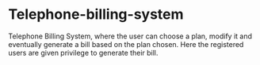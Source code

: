 # Telephone-billing-system

Telephone Billing System, where the user can choose a plan, modify it and eventually generate a bill based on the plan chosen.
Here the registered users are given privilege to generate their bill.
